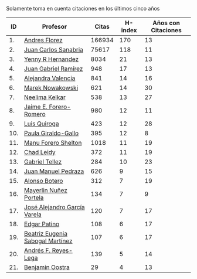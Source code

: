 Solamente toma en cuenta citaciones en los últimos cinco años

| ID |Profesor | Citas | H-index | Años con Citaciones |
| --- | ----  | ----- | --- | --- |
| 1. | [Andres Florez](https://scholar.google.com.co/citations?user=SUG6ga0AAAAJ&hl=en) | 166934| 170 |  13 | 
| 2. | [Juan Carlos Sanabria](https://scholar.google.com/citations?user=ExNZQTIAAAAJ&hl=en)| 75617 | 118 | 11 |
| 3. | [Yenny R Hernandez](https://scholar.google.com.co/citations?user=KXWwfMMAAAAJ&hl=en) | 8034 | 21 | 13 | 
| 4. | [Juan Gabriel Ramírez](https://scholar.google.com.co/citations?user=q0NfAgEAAAAJ&hl=en) | 948 | 17 | 13 |
| 5. | [Alejandra Valencia](https://scholar.google.com.co/citations?user=7Fa-MFYAAAAJ&hl=en) | 841 | 14 | 16 |
| 6. | [Marek Nowakowski](https://scholar.google.com.co/citations?user=ctFaBNQAAAAJ&hl=en) | 621 | 14 | 30 |
| 7. | [Neelima Kelkar](https://scholar.google.com.co/citations?user=BMxIj5AAAAAJ&hl=en) | 538 | 13 | 27 |
| 8. | [Jaime E. Forero-Romero](https://scholar.google.com.co/citations?user=TLTK6WgAAAAJ&hl=en) | 980 | 12 | 11 |
| 9. | [Luis Quiroga](https://scholar.google.com.co/citations?user=PPvfyVwAAAAJ&hl=en) | 423 | 12 | 28 |
| 10. | [Paula Giraldo-Gallo](https://scholar.google.com/citations?user=Gr5FaIoAAAAJ) | 395 | 12 | 8 |
| 11. | [Manu Forero Shelton](https://scholar.google.com.co/citations?user=0_jvORsAAAAJ&hl=en) | 1018 | 11 | 19 |
| 12. | [Chad Leidy](https://scholar.google.com.co/citations?user=n-rGcH4AAAAJ&hl=en) | 372 | 11 | 19 |
| 13. | [Gabriel Tellez](https://scholar.google.com.co/citations?user=1JHuoIAAAAAJ&hl=en) | 284 | 10 | 23 |
| 14. | [Juan Manuel Pedraza](https://scholar.google.com.co/citations?user=x8-YWMsAAAAJ&hl=en) | 626 | 9 | 15 |
| 15. | [Alonso Botero](https://scholar.google.com.co/citations?user=e06A7mUAAAAJ&hl=en) | 312 | 7 | 19 |
| 16. | [Mayerlin Nuñez Portela](https://scholar.google.com.co/citations?user=znFnm4wAAAAJ&hl=en) | 134 | 7 | 9 |
| 17. | [José Alejandro García Varela](https://scholar.google.com.co/citations?user=iA0H5dgAAAAJ&hl=en) | 120 | 7 | 17 |
| 18. | [Edgar Patino](https://scholar.google.com.co/citations?user=bx4dJNgAAAAJ&hl=en) | 108 | 6 | 17 | 
| 19. | [Beatriz Eugenia Sabogal Martínez](https://scholar.google.com.co/citations?user=T-0RjQYAAAAJ&hl=en) | 107 | 6 | 17 |
| 20. | [Andrés F. Reyes-Lega](https://scholar.google.com.co/citations?user=04V0g64AAAAJ&hl=en) | 139 | 5 | 14 | 
| 21. | [Benjamin Oostra](https://scholar.google.com/citations?user=A-57orIAAAAJ&hl=en&oi=ao)| 29 | 4 | 13 |



